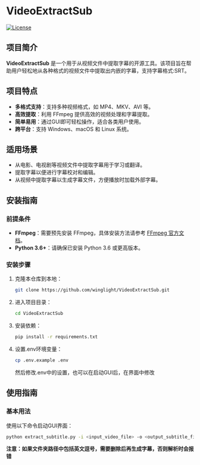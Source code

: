 # VideoExtractSub

[![License](https://img.shields.io/badge/license-MIT-blue.svg)](https://github.com/winglight/VideoExtractSub/blob/master/LICENSE)

## 项目简介

**VideoExtractSub** 是一个用于从视频文件中提取字幕的开源工具。该项目旨在帮助用户轻松地从各种格式的视频文件中提取出内嵌的字幕，支持字幕格式:SRT。

## 项目特点

- **多格式支持**：支持多种视频格式，如 MP4、MKV、AVI 等。
- **高效提取**：利用 FFmpeg 提供高效的视频处理和字幕提取。
- **简单易用**：通过GUI即可轻松操作，适合各类用户使用。
- **跨平台**：支持 Windows、macOS 和 Linux 系统。

## 适用场景

- 从电影、电视剧等视频文件中提取字幕用于学习或翻译。
- 提取字幕以便进行字幕校对和编辑。
- 从视频中提取字幕以生成字幕文件，方便播放时加载外部字幕。

## 安装指南

### 前提条件

- **FFmpeg**：需要预先安装 FFmpeg，具体安装方法请参考 [FFmpeg 官方文档](https://ffmpeg.org/download.html)。
- **Python 3.6+**：请确保已安装 Python 3.6 或更高版本。

### 安装步骤

1. 克隆本仓库到本地：
    ```bash
    git clone https://github.com/winglight/VideoExtractSub.git
    ```

2. 进入项目目录：
    ```bash
    cd VideoExtractSub
    ```

3. 安装依赖：
    ```bash
    pip install -r requirements.txt
    ```

4. 设置.env环境变量：
    ```bash
    cp .env.example .env
    ```
    然后修改.env中的设置，也可以在启动GUI后，在界面中修改

## 使用指南

### 基本用法

使用以下命令启动GUI界面：
```bash
python extract_subtitle.py -i <input_video_file> -o <output_subtitle_file>
```

**注意：如果文件夹路径中包括英文逗号，需要删除后再生成字幕，否则解析时会报错**
